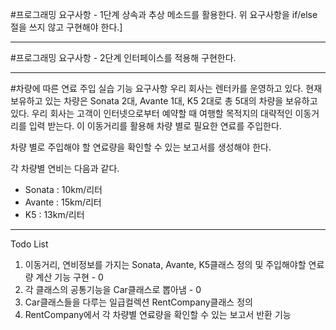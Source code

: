 #프로그래밍 요구사항 - 1단계
상속과 추상 메소드를 활용한다.
위 요구사항을 if/else 절을 쓰지 않고 구현해야 한다.]

---

#프로그래밍 요구사항 - 2단계
인터페이스를 적용해 구현한다.

---

#차량에 따른 연료 주입 실습
기능 요구사항
우리 회사는 렌터카를 운영하고 있다. 현재 보유하고 있는 차량은 Sonata 2대, Avante 1대, K5 2대로 총 5대의 차량을 보유하고 있다.
우리 회사는 고객이 인터넷으로부터 예약할 때 여행할 목적지의 대략적인 이동거리를 입력 받는다. 이 이동거리를 활용해 차량 별로 필요한 연료를 주입한다.

차량 별로 주입해야 할 연료량을 확인할 수 있는 보고서를 생성해야 한다.

각 차량별 연비는 다음과 같다.
* Sonata : 10km/리터
* Avante : 15km/리터
* K5 : 13km/리터

---

Todo List
1. 이동거리, 연비정보를 가지는 Sonata, Avante, K5클래스 정의 및 주입해야할 연료량 계산 기능 구현 - 0
2. 각 클래스의 공통기능을 Car클래스로 뽑아냄 - 0
3. Car클래스들을 다루는 일급컬렉션 RentCompany클래스 정의
4. RentCompany에서 각 차량별 연료량을 확인할 수 있는 보고서 반환 기능